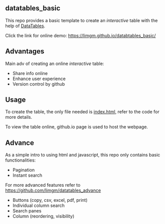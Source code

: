 ## datatables_basic

This repo provides a basic template to create an *interactive* table with the help of [DataTables](https://datatables.net/). 

Click the link for online demo: https://limgm.github.io/databtables_basic/

## Advantages
Main adv of creating an online *interactive* table:
* Share info online
* Enhance user experience
* Version control by github

## Usage
To create the table, the only file needed is [index.html](https://github.com/limgm/datatables_basic/blob/master/index.html), refer to the code for more details.

To view the table online, github.io page is used to host the webpage.

## Advance
As a simple intro to using html and javascript, this repo only contains basic functionalities:
* Pagination
* Instant search

For more advanced features refer to https://github.com/limgm/datatables_advance
* Buttons (copy, csv, excel, pdf, print)
* Individual column search
* Search panes
* Column (reordering, visibility)

